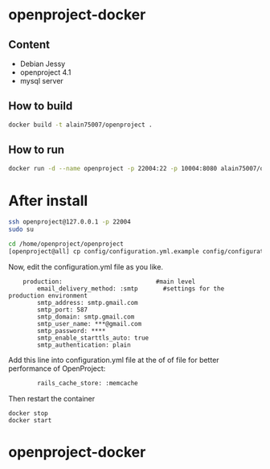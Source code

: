# openproject-docker
## Content
- Debian Jessy
- openproject 4.1
- mysql server

## How to build
```bash
docker build -t alain75007/openproject .
```

## How to run 
```bash
docker run -d --name openproject -p 22004:22 -p 10004:8080 alain75007/openproject
````

# After install
```bash
ssh openproject@127.0.0.1 -p 22004
sudo su

cd /home/openproject/openproject
[openproject@all] cp config/configuration.yml.example config/configuration.yml

```

Now, edit the configuration.yml file as you like.

````
    production:                          #main level
        email_delivery_method: :smtp       #settings for the production environment
        smtp_address: smtp.gmail.com
        smtp_port: 587
        smtp_domain: smtp.gmail.com
        smtp_user_name: ***@gmail.com
        smtp_password: ****
        smtp_enable_starttls_auto: true
        smtp_authentication: plain
````

Add this line into configuration.yml file at the of of file for better performance of OpenProject:

```bash
        rails_cache_store: :memcache
````

Then restart the container

````
docker stop
docker start
````
# openproject-docker
